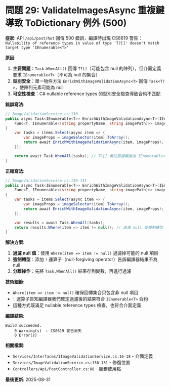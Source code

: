 # 問題 29: ValidateImagesAsync 重複鍵導致 ToDictionary 例外 (500)

**症狀**: API `/api/post/hot` 回傳 500 錯誤，編譯時出現 CS8619 警告：`Nullability of reference types in value of type 'T?[]' doesn't match target type 'IEnumerable<T>'`

**原因**: 
1. **主要問題**：`Task.WhenAll()` 回傳 `T?[]`（可能包含 null 的陣列），但介面定義要求 `IEnumerable<T>`（不可為 null 的集合）
2. **型別安全**：單一物件方法 `EnrichWithImageValidationAsync<T>` 回傳 `Task<T?>`，使陣列元素可能為 null
3. **可空性檢查**：C# nullable reference types 的型別安全檢查導致合約不匹配

**錯誤寫法**:
```csharp
// ImageValidationService.cs:130
public async Task<IEnumerable<T>> EnrichWithImageValidationAsync<T>(IEnumerable<T> items, 
    Func<T, IEnumerable<(string propertyName, string imagePath)>> imageSelector) where T : class
{
    var tasks = items.Select(async item => {
        var imageProps = imageSelector(item).ToArray();
        return await EnrichWithImageValidationAsync(item, imageProps); // 回傳 T?
    });

    return await Task.WhenAll(tasks); // T?[] 無法直接轉換為 IEnumerable<T>
}
```

**正確寫法**:
```csharp
// ImageValidationService.cs:130-131
public async Task<IEnumerable<T>> EnrichWithImageValidationAsync<T>(IEnumerable<T> items, 
    Func<T, IEnumerable<(string propertyName, string imagePath)>> imageSelector) where T : class
{
    var tasks = items.Select(async item => {
        var imageProps = imageSelector(item).ToArray();
        return await EnrichWithImageValidationAsync(item, imageProps);
    });

    var results = await Task.WhenAll(tasks);
    return results.Where(item => item != null)!; // 過濾 null 並強制轉型
}
```

**解決方案**: 
1. **過濾 null 值**：使用 `Where(item => item != null)` 過濾掉可能的 null 項目
2. **強制轉型**：添加 `!` 運算子（null-forgiving operator）告訴編譯器結果不為 null
3. **分離操作**：先將 `Task.WhenAll()` 結果存到變數，再進行過濾

**技術細節**:
- `Where(item => item != null)` 確保回傳集合只包含非 null 項目
- `!` 運算子告知編譯器我們確定過濾後的結果符合 `IEnumerable<T>` 合約
- 這種方式既滿足 nullable reference types 檢查，也符合介面定義

**編譯結果**:
```
Build succeeded.
    0 Warning(s)  ← CS8619 警告消失
    0 Error(s)
```

**相關檔案**: 
- `Services/Interfaces/IImageValidationService.cs:16-18` - 介面定義
- `Services/ImageValidationService.cs:130-131` - 修復位置
- `Controllers/Api/PostController.cs:88` - 服務使用點

**最後更新**: 2025-08-31